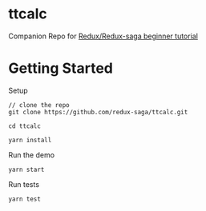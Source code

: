 # ttcalc
Companion Repo for [Redux/Redux-saga beginner tutorial](https://github.com/redux-saga/redux-saga/blob/master/docs/introduction/BeginnerTutorial.md)

# Getting Started

Setup

```
// clone the repo
git clone https://github.com/redux-saga/ttcalc.git

cd ttcalc

yarn install
```

Run the demo

```
yarn start
```

Run tests

```
yarn test
```
